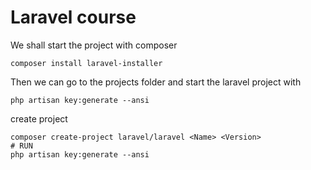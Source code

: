 # Laravel course 

We shall start the project with composer

~~~
composer install laravel-installer
~~~

Then we can go to the projects folder and start the laravel project with 

~~~
php artisan key:generate --ansi
~~~

create project 

~~~
composer create-project laravel/laravel <Name> <Version>
# RUN 
php artisan key:generate --ansi
~~~
